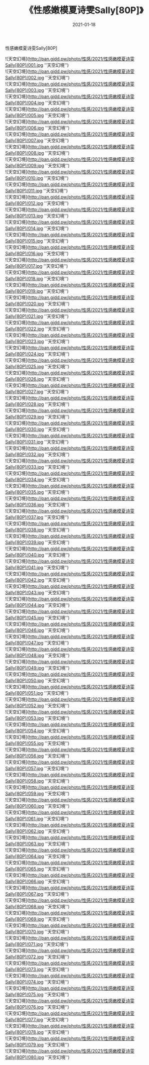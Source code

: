 ﻿---
layout: post
title:  《性感嫩模夏诗雯Sally[80P]》
date:   2021-01-18
img: http://pan.gjdd.pw/photo/性感/2021/性感嫩模夏诗雯Sally[80P]/000.jpg
categories: [美女, 性感, 泳衣]
---

性感嫩模夏诗雯Sally[80P]



![天空幻境](http://pan.gjdd.pw/photo/性感/2021/性感嫩模夏诗雯Sally[80P]/001.jpg ''天空幻境'') <br>
![天空幻境](http://pan.gjdd.pw/photo/性感/2021/性感嫩模夏诗雯Sally[80P]/002.jpg ''天空幻境'') <br>
![天空幻境](http://pan.gjdd.pw/photo/性感/2021/性感嫩模夏诗雯Sally[80P]/003.jpg ''天空幻境'') <br>
![天空幻境](http://pan.gjdd.pw/photo/性感/2021/性感嫩模夏诗雯Sally[80P]/004.jpg ''天空幻境'') <br>
![天空幻境](http://pan.gjdd.pw/photo/性感/2021/性感嫩模夏诗雯Sally[80P]/005.jpg ''天空幻境'') <br>
![天空幻境](http://pan.gjdd.pw/photo/性感/2021/性感嫩模夏诗雯Sally[80P]/006.jpg ''天空幻境'') <br>
![天空幻境](http://pan.gjdd.pw/photo/性感/2021/性感嫩模夏诗雯Sally[80P]/007.jpg ''天空幻境'') <br>
![天空幻境](http://pan.gjdd.pw/photo/性感/2021/性感嫩模夏诗雯Sally[80P]/008.jpg ''天空幻境'') <br>
![天空幻境](http://pan.gjdd.pw/photo/性感/2021/性感嫩模夏诗雯Sally[80P]/009.jpg ''天空幻境'') <br>
![天空幻境](http://pan.gjdd.pw/photo/性感/2021/性感嫩模夏诗雯Sally[80P]/010.jpg ''天空幻境'') <br>
![天空幻境](http://pan.gjdd.pw/photo/性感/2021/性感嫩模夏诗雯Sally[80P]/011.jpg ''天空幻境'') <br>
![天空幻境](http://pan.gjdd.pw/photo/性感/2021/性感嫩模夏诗雯Sally[80P]/012.jpg ''天空幻境'') <br>
![天空幻境](http://pan.gjdd.pw/photo/性感/2021/性感嫩模夏诗雯Sally[80P]/013.jpg ''天空幻境'') <br>
![天空幻境](http://pan.gjdd.pw/photo/性感/2021/性感嫩模夏诗雯Sally[80P]/014.jpg ''天空幻境'') <br>
![天空幻境](http://pan.gjdd.pw/photo/性感/2021/性感嫩模夏诗雯Sally[80P]/015.jpg ''天空幻境'') <br>
![天空幻境](http://pan.gjdd.pw/photo/性感/2021/性感嫩模夏诗雯Sally[80P]/016.jpg ''天空幻境'') <br>
![天空幻境](http://pan.gjdd.pw/photo/性感/2021/性感嫩模夏诗雯Sally[80P]/017.jpg ''天空幻境'') <br>
![天空幻境](http://pan.gjdd.pw/photo/性感/2021/性感嫩模夏诗雯Sally[80P]/018.jpg ''天空幻境'') <br>
![天空幻境](http://pan.gjdd.pw/photo/性感/2021/性感嫩模夏诗雯Sally[80P]/019.jpg ''天空幻境'') <br>
![天空幻境](http://pan.gjdd.pw/photo/性感/2021/性感嫩模夏诗雯Sally[80P]/020.jpg ''天空幻境'') <br>
![天空幻境](http://pan.gjdd.pw/photo/性感/2021/性感嫩模夏诗雯Sally[80P]/021.jpg ''天空幻境'') <br>
![天空幻境](http://pan.gjdd.pw/photo/性感/2021/性感嫩模夏诗雯Sally[80P]/022.jpg ''天空幻境'') <br>
![天空幻境](http://pan.gjdd.pw/photo/性感/2021/性感嫩模夏诗雯Sally[80P]/023.jpg ''天空幻境'') <br>
![天空幻境](http://pan.gjdd.pw/photo/性感/2021/性感嫩模夏诗雯Sally[80P]/024.jpg ''天空幻境'') <br>
![天空幻境](http://pan.gjdd.pw/photo/性感/2021/性感嫩模夏诗雯Sally[80P]/025.jpg ''天空幻境'') <br>
![天空幻境](http://pan.gjdd.pw/photo/性感/2021/性感嫩模夏诗雯Sally[80P]/026.jpg ''天空幻境'') <br>
![天空幻境](http://pan.gjdd.pw/photo/性感/2021/性感嫩模夏诗雯Sally[80P]/027.jpg ''天空幻境'') <br>
![天空幻境](http://pan.gjdd.pw/photo/性感/2021/性感嫩模夏诗雯Sally[80P]/028.jpg ''天空幻境'') <br>
![天空幻境](http://pan.gjdd.pw/photo/性感/2021/性感嫩模夏诗雯Sally[80P]/029.jpg ''天空幻境'') <br>
![天空幻境](http://pan.gjdd.pw/photo/性感/2021/性感嫩模夏诗雯Sally[80P]/030.jpg ''天空幻境'') <br>
![天空幻境](http://pan.gjdd.pw/photo/性感/2021/性感嫩模夏诗雯Sally[80P]/031.jpg ''天空幻境'') <br>
![天空幻境](http://pan.gjdd.pw/photo/性感/2021/性感嫩模夏诗雯Sally[80P]/032.jpg ''天空幻境'') <br>
![天空幻境](http://pan.gjdd.pw/photo/性感/2021/性感嫩模夏诗雯Sally[80P]/033.jpg ''天空幻境'') <br>
![天空幻境](http://pan.gjdd.pw/photo/性感/2021/性感嫩模夏诗雯Sally[80P]/034.jpg ''天空幻境'') <br>
![天空幻境](http://pan.gjdd.pw/photo/性感/2021/性感嫩模夏诗雯Sally[80P]/035.jpg ''天空幻境'') <br>
![天空幻境](http://pan.gjdd.pw/photo/性感/2021/性感嫩模夏诗雯Sally[80P]/036.jpg ''天空幻境'') <br>
![天空幻境](http://pan.gjdd.pw/photo/性感/2021/性感嫩模夏诗雯Sally[80P]/037.jpg ''天空幻境'') <br>
![天空幻境](http://pan.gjdd.pw/photo/性感/2021/性感嫩模夏诗雯Sally[80P]/038.jpg ''天空幻境'') <br>
![天空幻境](http://pan.gjdd.pw/photo/性感/2021/性感嫩模夏诗雯Sally[80P]/039.jpg ''天空幻境'') <br>
![天空幻境](http://pan.gjdd.pw/photo/性感/2021/性感嫩模夏诗雯Sally[80P]/040.jpg ''天空幻境'') <br>
![天空幻境](http://pan.gjdd.pw/photo/性感/2021/性感嫩模夏诗雯Sally[80P]/041.jpg ''天空幻境'') <br>
![天空幻境](http://pan.gjdd.pw/photo/性感/2021/性感嫩模夏诗雯Sally[80P]/042.jpg ''天空幻境'') <br>
![天空幻境](http://pan.gjdd.pw/photo/性感/2021/性感嫩模夏诗雯Sally[80P]/043.jpg ''天空幻境'') <br>
![天空幻境](http://pan.gjdd.pw/photo/性感/2021/性感嫩模夏诗雯Sally[80P]/044.jpg ''天空幻境'') <br>
![天空幻境](http://pan.gjdd.pw/photo/性感/2021/性感嫩模夏诗雯Sally[80P]/045.jpg ''天空幻境'') <br>
![天空幻境](http://pan.gjdd.pw/photo/性感/2021/性感嫩模夏诗雯Sally[80P]/046.jpg ''天空幻境'') <br>
![天空幻境](http://pan.gjdd.pw/photo/性感/2021/性感嫩模夏诗雯Sally[80P]/047.jpg ''天空幻境'') <br>
![天空幻境](http://pan.gjdd.pw/photo/性感/2021/性感嫩模夏诗雯Sally[80P]/048.jpg ''天空幻境'') <br>
![天空幻境](http://pan.gjdd.pw/photo/性感/2021/性感嫩模夏诗雯Sally[80P]/049.jpg ''天空幻境'') <br>
![天空幻境](http://pan.gjdd.pw/photo/性感/2021/性感嫩模夏诗雯Sally[80P]/050.jpg ''天空幻境'') <br>
![天空幻境](http://pan.gjdd.pw/photo/性感/2021/性感嫩模夏诗雯Sally[80P]/051.jpg ''天空幻境'') <br>
![天空幻境](http://pan.gjdd.pw/photo/性感/2021/性感嫩模夏诗雯Sally[80P]/052.jpg ''天空幻境'') <br>
![天空幻境](http://pan.gjdd.pw/photo/性感/2021/性感嫩模夏诗雯Sally[80P]/053.jpg ''天空幻境'') <br>
![天空幻境](http://pan.gjdd.pw/photo/性感/2021/性感嫩模夏诗雯Sally[80P]/054.jpg ''天空幻境'') <br>
![天空幻境](http://pan.gjdd.pw/photo/性感/2021/性感嫩模夏诗雯Sally[80P]/055.jpg ''天空幻境'') <br>
![天空幻境](http://pan.gjdd.pw/photo/性感/2021/性感嫩模夏诗雯Sally[80P]/056.jpg ''天空幻境'') <br>
![天空幻境](http://pan.gjdd.pw/photo/性感/2021/性感嫩模夏诗雯Sally[80P]/057.jpg ''天空幻境'') <br>
![天空幻境](http://pan.gjdd.pw/photo/性感/2021/性感嫩模夏诗雯Sally[80P]/058.jpg ''天空幻境'') <br>
![天空幻境](http://pan.gjdd.pw/photo/性感/2021/性感嫩模夏诗雯Sally[80P]/059.jpg ''天空幻境'') <br>
![天空幻境](http://pan.gjdd.pw/photo/性感/2021/性感嫩模夏诗雯Sally[80P]/060.jpg ''天空幻境'') <br>
![天空幻境](http://pan.gjdd.pw/photo/性感/2021/性感嫩模夏诗雯Sally[80P]/061.jpg ''天空幻境'') <br>
![天空幻境](http://pan.gjdd.pw/photo/性感/2021/性感嫩模夏诗雯Sally[80P]/062.jpg ''天空幻境'') <br>
![天空幻境](http://pan.gjdd.pw/photo/性感/2021/性感嫩模夏诗雯Sally[80P]/063.jpg ''天空幻境'') <br>
![天空幻境](http://pan.gjdd.pw/photo/性感/2021/性感嫩模夏诗雯Sally[80P]/064.jpg ''天空幻境'') <br>
![天空幻境](http://pan.gjdd.pw/photo/性感/2021/性感嫩模夏诗雯Sally[80P]/065.jpg ''天空幻境'') <br>
![天空幻境](http://pan.gjdd.pw/photo/性感/2021/性感嫩模夏诗雯Sally[80P]/066.jpg ''天空幻境'') <br>
![天空幻境](http://pan.gjdd.pw/photo/性感/2021/性感嫩模夏诗雯Sally[80P]/067.jpg ''天空幻境'') <br>
![天空幻境](http://pan.gjdd.pw/photo/性感/2021/性感嫩模夏诗雯Sally[80P]/068.jpg ''天空幻境'') <br>
![天空幻境](http://pan.gjdd.pw/photo/性感/2021/性感嫩模夏诗雯Sally[80P]/069.jpg ''天空幻境'') <br>
![天空幻境](http://pan.gjdd.pw/photo/性感/2021/性感嫩模夏诗雯Sally[80P]/070.jpg ''天空幻境'') <br>
![天空幻境](http://pan.gjdd.pw/photo/性感/2021/性感嫩模夏诗雯Sally[80P]/071.jpg ''天空幻境'') <br>
![天空幻境](http://pan.gjdd.pw/photo/性感/2021/性感嫩模夏诗雯Sally[80P]/072.jpg ''天空幻境'') <br>
![天空幻境](http://pan.gjdd.pw/photo/性感/2021/性感嫩模夏诗雯Sally[80P]/073.jpg ''天空幻境'') <br>
![天空幻境](http://pan.gjdd.pw/photo/性感/2021/性感嫩模夏诗雯Sally[80P]/074.jpg ''天空幻境'') <br>
![天空幻境](http://pan.gjdd.pw/photo/性感/2021/性感嫩模夏诗雯Sally[80P]/075.jpg ''天空幻境'') <br>
![天空幻境](http://pan.gjdd.pw/photo/性感/2021/性感嫩模夏诗雯Sally[80P]/076.jpg ''天空幻境'') <br>
![天空幻境](http://pan.gjdd.pw/photo/性感/2021/性感嫩模夏诗雯Sally[80P]/077.jpg ''天空幻境'') <br>
![天空幻境](http://pan.gjdd.pw/photo/性感/2021/性感嫩模夏诗雯Sally[80P]/078.jpg ''天空幻境'') <br>
![天空幻境](http://pan.gjdd.pw/photo/性感/2021/性感嫩模夏诗雯Sally[80P]/079.jpg ''天空幻境'') <br>
![天空幻境](http://pan.gjdd.pw/photo/性感/2021/性感嫩模夏诗雯Sally[80P]/080.jpg ''天空幻境'') <br>
